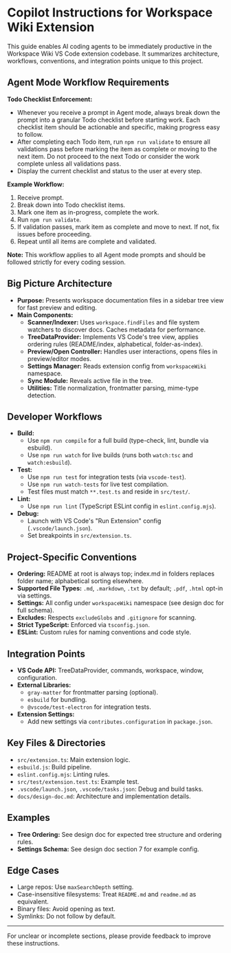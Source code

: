 # Copilot Instructions for Workspace Wiki Extension

This guide enables AI coding agents to be immediately productive in the Workspace Wiki VS Code extension codebase. It summarizes architecture, workflows, conventions, and integration points unique to this project.

## Agent Mode Workflow Requirements

**Todo Checklist Enforcement:**

- Whenever you receive a prompt in Agent mode, always break down the prompt into a granular Todo checklist before starting work. Each checklist item should be actionable and specific, making progress easy to follow.
- After completing each Todo item, run `npm run validate` to ensure all validations pass before marking the item as complete or moving to the next item. Do not proceed to the next Todo or consider the work complete unless all validations pass.
- Display the current checklist and status to the user at every step.

**Example Workflow:**

1. Receive prompt.
2. Break down into Todo checklist items.
3. Mark one item as in-progress, complete the work.
4. Run `npm run validate`.
5. If validation passes, mark item as complete and move to next. If not, fix issues before proceeding.
6. Repeat until all items are complete and validated.

**Note:** This workflow applies to all Agent mode prompts and should be followed strictly for every coding session.

## Big Picture Architecture

- **Purpose:** Presents workspace documentation files in a sidebar tree view for fast preview and editing.
- **Main Components:**
    - **Scanner/Indexer:** Uses `workspace.findFiles` and file system watchers to discover docs. Caches metadata for performance.
    - **TreeDataProvider:** Implements VS Code's tree view, applies ordering rules (README/index, alphabetical, folder-as-index).
    - **Preview/Open Controller:** Handles user interactions, opens files in preview/editor modes.
    - **Settings Manager:** Reads extension config from `workspaceWiki` namespace.
    - **Sync Module:** Reveals active file in the tree.
    - **Utilities:** Title normalization, frontmatter parsing, mime-type detection.

## Developer Workflows

- **Build:**
    - Use `npm run compile` for a full build (type-check, lint, bundle via esbuild).
    - Use `npm run watch` for live builds (runs both `watch:tsc` and `watch:esbuild`).
- **Test:**
    - Use `npm run test` for integration tests (via `vscode-test`).
    - Use `npm run watch-tests` for live test compilation.
    - Test files must match `**.test.ts` and reside in `src/test/`.
- **Lint:**
    - Use `npm run lint` (TypeScript ESLint config in `eslint.config.mjs`).
- **Debug:**
    - Launch with VS Code's "Run Extension" config (`.vscode/launch.json`).
    - Set breakpoints in `src/extension.ts`.

## Project-Specific Conventions

- **Ordering:** README at root is always top; index.md in folders replaces folder name; alphabetical sorting elsewhere.
- **Supported File Types:** `.md`, `.markdown`, `.txt` by default; `.pdf`, `.html` opt-in via settings.
- **Settings:** All config under `workspaceWiki` namespace (see design doc for full schema).
- **Excludes:** Respects `excludeGlobs` and `.gitignore` for scanning.
- **Strict TypeScript:** Enforced via `tsconfig.json`.
- **ESLint:** Custom rules for naming conventions and code style.

## Integration Points

- **VS Code API:** TreeDataProvider, commands, workspace, window, configuration.
- **External Libraries:**
    - `gray-matter` for frontmatter parsing (optional).
    - `esbuild` for bundling.
    - `@vscode/test-electron` for integration tests.
- **Extension Settings:**
    - Add new settings via `contributes.configuration` in `package.json`.

## Key Files & Directories

- `src/extension.ts`: Main extension logic.
- `esbuild.js`: Build pipeline.
- `eslint.config.mjs`: Linting rules.
- `src/test/extension.test.ts`: Example test.
- `.vscode/launch.json`, `.vscode/tasks.json`: Debug and build tasks.
- `docs/design-doc.md`: Architecture and implementation details.

## Examples

- **Tree Ordering:** See design doc for expected tree structure and ordering rules.
- **Settings Schema:** See design doc section 7 for example config.

## Edge Cases

- Large repos: Use `maxSearchDepth` setting.
- Case-insensitive filesystems: Treat `README.md` and `readme.md` as equivalent.
- Binary files: Avoid opening as text.
- Symlinks: Do not follow by default.

---

For unclear or incomplete sections, please provide feedback to improve these instructions.
